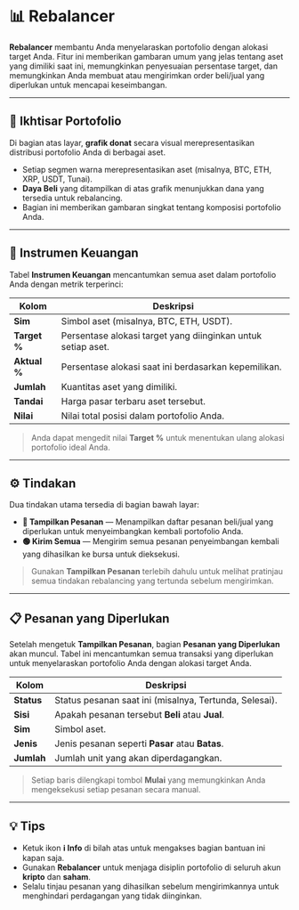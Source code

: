 # 📊 Rebalancer

**Rebalancer** membantu Anda menyelaraskan portofolio dengan alokasi target Anda. Fitur ini memberikan gambaran umum yang jelas tentang aset yang dimiliki saat ini, memungkinkan penyesuaian persentase target, dan memungkinkan Anda membuat atau mengirimkan order beli/jual yang diperlukan untuk mencapai keseimbangan.

---

## 💼 Ikhtisar Portofolio

Di bagian atas layar, **grafik donat** secara visual merepresentasikan distribusi portofolio Anda di berbagai aset.

- Setiap segmen warna merepresentasikan aset (misalnya, BTC, ETH, XRP, USDT, Tunai).
- **Daya Beli** yang ditampilkan di atas grafik menunjukkan dana yang tersedia untuk rebalancing.
- Bagian ini memberikan gambaran singkat tentang komposisi portofolio Anda.

---

## 🧾 Instrumen Keuangan

Tabel **Instrumen Keuangan** mencantumkan semua aset dalam portofolio Anda dengan metrik terperinci:

| Kolom | Deskripsi |
|--------|-------------|
| **Sim** | Simbol aset (misalnya, BTC, ETH, USDT). |
| **Target %** | Persentase alokasi target yang diinginkan untuk setiap aset. |
| **Aktual %** | Persentase alokasi saat ini berdasarkan kepemilikan. |
| **Jumlah** | Kuantitas aset yang dimiliki. |
| **Tandai** | Harga pasar terbaru aset tersebut. |
| **Nilai** | Nilai total posisi dalam portofolio Anda. |

> Anda dapat mengedit nilai **Target %** untuk menentukan ulang alokasi portofolio ideal Anda.

---

## ⚙️ Tindakan

Dua tindakan utama tersedia di bagian bawah layar:

- **🔴 Tampilkan Pesanan** — Menampilkan daftar pesanan beli/jual yang diperlukan untuk menyeimbangkan kembali portofolio Anda.
- **🟢 Kirim Semua** — Mengirim semua pesanan penyeimbangan kembali yang dihasilkan ke bursa untuk dieksekusi.

> Gunakan **Tampilkan Pesanan** terlebih dahulu untuk melihat pratinjau semua tindakan rebalancing yang tertunda sebelum mengirimkan.

---

## 📋 Pesanan yang Diperlukan

Setelah mengetuk **Tampilkan Pesanan**, bagian **Pesanan yang Diperlukan** akan muncul. Tabel ini mencantumkan semua transaksi yang diperlukan untuk menyelaraskan portofolio Anda dengan alokasi target Anda.

| Kolom | Deskripsi |
|--------|-------------|
| **Status** | Status pesanan saat ini (misalnya, Tertunda, Selesai). |
| **Sisi** | Apakah pesanan tersebut **Beli** atau **Jual**. |
| **Sim** | Simbol aset. |
| **Jenis** | Jenis pesanan seperti **Pasar** atau **Batas**. |
| **Jumlah** | Jumlah unit yang akan diperdagangkan. |

> Setiap baris dilengkapi tombol **Mulai** yang memungkinkan Anda mengeksekusi setiap pesanan secara manual.

---

## 💡 Tips

- Ketuk ikon **ℹ️ Info** di bilah atas untuk mengakses bagian bantuan ini kapan saja.
- Gunakan **Rebalancer** untuk menjaga disiplin portofolio di seluruh akun **kripto** dan **saham**.
- Selalu tinjau pesanan yang dihasilkan sebelum mengirimkannya untuk menghindari perdagangan yang tidak diinginkan.